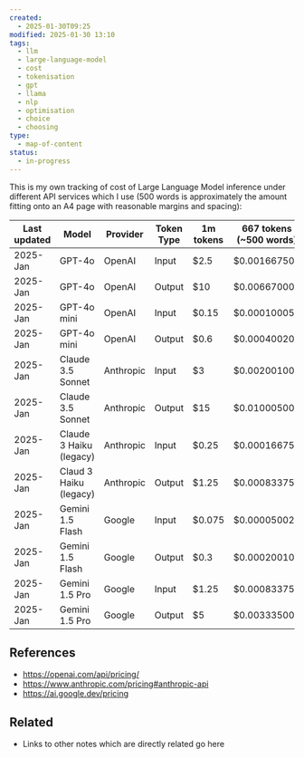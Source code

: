 ```yaml
---
created:
  - 2025-01-30T09:25
modified: 2025-01-30 13:10
tags:
  - llm
  - large-language-model
  - cost
  - tokenisation
  - gpt
  - llama
  - nlp
  - optimisation
  - choice
  - choosing
type:
  - map-of-content
status:
  - in-progress
---
```

This is my own tracking of cost of Large Language Model inference under different API services which I use
(500 words is approximately the amount fitting onto an A4 page with reasonable margins and spacing):

| Last updated | Model                   | Provider  | Token Type | 1m tokens | 667 tokens (~500 words) | Relative Cost                                   |
| ------------ | ----------------------- | --------- | ---------- | --------- | ----------------------- | ----------------------------------------------- |
| 2025-Jan     | GPT-4o                  | OpenAI    | Input      | $2.5      | $0.00166750             | `*****`                                         |
| 2025-Jan     | GPT-4o                  | OpenAI    | Output     | $10       | $0.00667000             | `***************`<br>`*******`                  |
| 2025-Jan     | GPT-4o mini             | OpenAI    | Input      | $0.15     | $0.00010005             |                                                 |
| 2025-Jan     | GPT-4o mini             | OpenAI    | Output     | $0.6      | $0.00040020             | `*`                                             |
| 2025-Jan     | Claude 3.5 Sonnet       | Anthropic | Input      | $3        | $0.00200100             | `******`                                        |
| 2025-Jan     | Claude 3.5 Sonnet       | Anthropic | Output     | $15       | $0.01000500             | `***************`<br>`***************`<br>`***` |
| 2025-Jan     | Claude 3 Haiku (legacy) | Anthropic | Input      | $0.25     | $0.00016675             |                                                 |
| 2025-Jan     | Claud  3 Haiku (legacy) | Anthropic | Output     | $1.25     | $0.00083375             | `**`                                            |
| 2025-Jan     | Gemini 1.5 Flash        | Google    | Input      | $0.075    | $0.000050025            |                                                 |
| 2025-Jan     | Gemini 1.5 Flash        | Google    | Output     | $0.3      | $0.00020010             |                                                 |
| 2025-Jan     | Gemini 1.5 Pro          | Google    | Input      | $1.25     | $0.00083375             | `**`                                            |
| 2025-Jan     | Gemini 1.5 Pro          | Google    | Output     | $5        | $0.00333500             | `***********`                                   |

## References
* https://openai.com/api/pricing/
* https://www.anthropic.com/pricing#anthropic-api
* https://ai.google.dev/pricing
## Related
* Links to other notes which are directly related go here